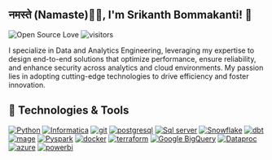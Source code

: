## <h2>नमस्ते (Namaste)🙏🏻, I'm Srikanth Bommakanti! 👋</h2>

![Open Source Love](https://badges.frapsoft.com/os/v1/open-source.svg?v=102) ![visitors](https://visitor-badge.laobi.icu/badge?page_id=srikanthbommakanti)

I specialize in Data and Analytics Engineering, leveraging my expertise to design end-to-end solutions that optimize performance, ensure reliability, and enhance security across analytics and cloud environments. My passion lies in adopting cutting-edge technologies to drive efficiency and foster innovation.

## 🔧 Technologies & Tools
<a href='https://github.com/srikanthbommakanti' target="_blank"><img alt='Python' src='https://img.shields.io/badge/Python-100000?style=for-the-badge&logo=Python&logoColor=white&labelColor=black&color=black'/></a> <a href='https://github.com/srikanthbommakanti' target="_blank"><img alt='Informatica' src='https://img.shields.io/badge/Informatica-100000?style=for-the-badge&logo=github&logoColor=EDE9E9&labelColor=020202&color=black'/></a>  <a href='https://github.com/srikanthbommakanti' target="_blank"><img alt='git' src='https://img.shields.io/badge/Git-100000?style=for-the-badge&logo=git&logoColor=EDE9E9&labelColor=020202&color=black'/></a>   <a href='https://github.com/srikanthbommakanti' target="_blank"><img alt='postgresql' src='https://img.shields.io/badge/Postgresql-100000?style=for-the-badge&logo=postgresql&logoColor=EDE9E9&labelColor=020202&color=black'/></a>  <a href='https://github.com/srikanthbommakanti' target="_blank"><img alt='Sql server' src='https://img.shields.io/badge/Sql server-100000?style=for-the-badge&logo=mysql&logoColor=EDE9E9&labelColor=020202&color=black'/></a>  <a href='https://github.com/srikanthbommakanti' target="_blank"><img alt='Snowflake' src='https://img.shields.io/badge/Snowflake-100000?style=for-the-badge&logo=Snowflake&logoColor=EDE9E9&labelColor=020202&color=black'/></a> 
<a href='https://github.com/srikanthbommakanti' target="_blank"><img alt='dbt' src='https://img.shields.io/badge/Dbt-100000?style=for-the-badge&logo=dbt&logoColor=EDE9E9&labelColor=020202&color=black'/></a>  <a href='https://github.com/srikanthbommakanti' target="_blank"><img alt='mage' src='https://img.shields.io/badge/mage-100000?style=for-the-badge&logo=apache mage&logoColor=EDE9E9&labelColor=020202&color=black'/></a>  <a href='https://github.com/srikanthbommakanti' target="_blank"><img alt='Pyspark' src='https://img.shields.io/badge/Pyspark-100000?style=for-the-badge&logo=Pyspark &logoColor=EDE9E9&labelColor=020202&color=black'/></a>  <a href='https://github.com/srikanthbommakanti' target="_blank"><img alt='docker' src='https://img.shields.io/badge/docker-100000?style=for-the-badge&logo=docker&logoColor=EDE9E9&labelColor=020202&color=black'/></a>  <a href='https://github.com/srikanthbommakanti' target="_blank"><img alt='terraform' src='https://img.shields.io/badge/terraform-100000?style=for-the-badge&logo=terraform&logoColor=EDE9E9&labelColor=020202&color=black'/></a>  <a href=
'https://github.com/srikanthbommakanti' target="_blank"><img alt='Google BigQuery' src='https://img.shields.io/badge/Google BigQuery-100000?style=for-the-badge&logo=Google BigQuery &logoColor=EDE9E9&labelColor=020202&color=black'/></a> <a href=
'https://github.com/srikanthbommakanti' target="_blank"><img alt='Dataproc' src='https://img.shields.io/badge/Dataproc-100000?style=for-the-badge&logo=Google &logoColor=EDE9E9&labelColor=020202&color=black'/></a>   <a href='https://github.com/srikanthbommakanti' target="_blank"><img alt='azure' src='https://img.shields.io/badge/azure-100000?style=for-the-badge&logo=microsoft&logoColor=EDE9E9&labelColor=020202&color=black'/></a>  <a href='https://github.com/srikanthbommakanti' target="_blank"><img alt='powerbi' src='https://img.shields.io/badge/powerbi-100000?style=for-the-badge&logo=powerbi&logoColor=EDE9E9&labelColor=020202&color=black'/></a>   


